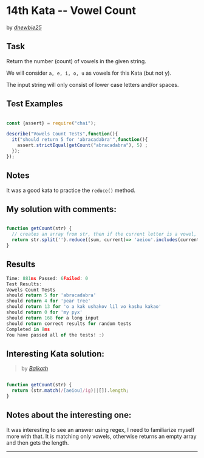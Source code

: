 # 14th Kata -- Vowel Count





by *[dnewbie25](https://www.codewars.com/users/dnewbie25)*


## Task

Return the number (count) of vowels in the given string.

We will consider `a, e, i, o, u` as vowels for this Kata (but not y).

The input string will only consist of lower case letters and/or spaces.


## Test Examples

```js

const {assert} = require("chai");

describe("Vowels Count Tests",function(){
  it("should return 5 for 'abracadabra'",function(){
    assert.strictEqual(getCount("abracadabra"), 5) ;
  });
});

```


## Notes

It was a good kata to practice the `reduce()` method.

## My solution with comments:

```js

function getCount(str) {
  // creates an array from str, then if the current letter is a vowel, sum 1
  return str.split('').reduce((sum, current)=> 'aeiou'.includes(current)?sum+=1:sum,0);
}

```


## Results

```js
Time: 881ms Passed: 6Failed: 0
Test Results:
Vowels Count Tests
should return 5 for 'abracadabra'
should return 4 for 'pear tree'
should return 13 for 'o a kak ushakov lil vo kashu kakao'
should return 0 for 'my pyx'
should return 168 for a long input
should return correct results for random tests
Completed in 8ms
You have passed all of the tests! :)

```

## Interesting Kata solution:
> by *[Balkoth](https://www.codewars.com/kata/reviews/54ff35d3c1bad9fbfb00021d/groups/54ff6303c502952f8d00023e)*

```js

function getCount(str) {
  return (str.match(/[aeiou]/ig)||[]).length;
}
```

## Notes about the interesting one:

It was interesting to see an answer using regex, I need to familiarize myself more with that. It is matching only vowels, otherwise returns an empty array and then gets the length.

---